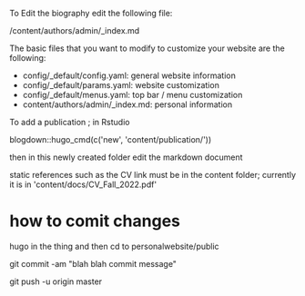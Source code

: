 To Edit the biography edit the following file:

/content/authors/admin/_index.md



The basic files that you want to modify to customize your website are the following:

* config/_default/config.yaml: general website information
* config/_default/params.yaml: website customization
* config/_default/menus.yaml: top bar / menu customization
* content/authors/admin/_index.md: personal information


To add a publication ; in Rstudio

blogdown::hugo_cmd(c('new', 'content/publication/<publication folder name>'))

then in this newly created folder edit the markdown document


static references such as the CV link must be in the content folder; currently it is in 'content/docs/CV_Fall_2022.pdf'


# how to comit changes 
hugo in the thing and then cd to personalwebsite/public

git commit -am "blah blah commit message"

git push -u origin master